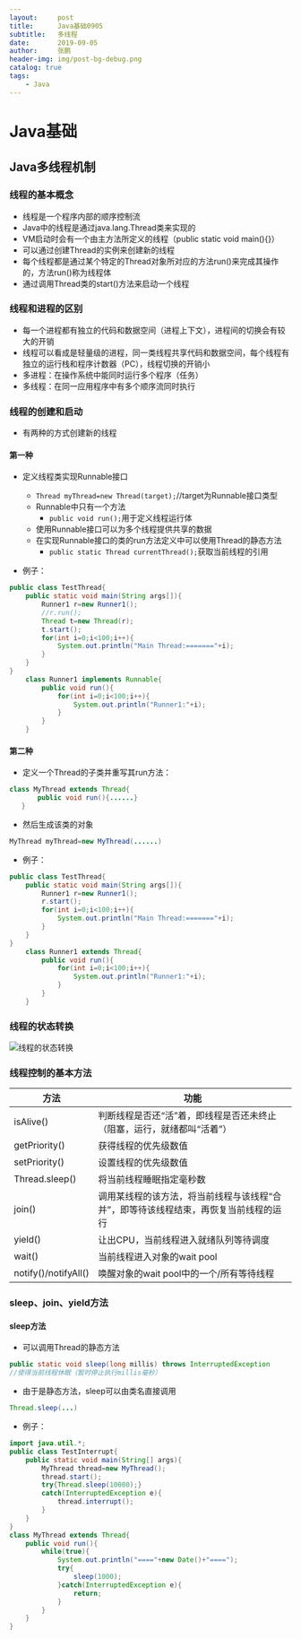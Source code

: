 ```yaml
---
layout:     post 
title:      Java基础0905
subtitle:   多线程
date:       2019-09-05
author:     张鹏
header-img: img/post-bg-debug.png
catalog: true   
tags:                         
    - Java
---
```


# Java基础

## Java多线程机制

### 线程的基本概念

- 线程是一个程序内部的顺序控制流
- Java中的线程是通过java.lang.Thread类来实现的
- VM启动时会有一个由主方法所定义的线程（public static void main(){}）
- 可以通过创建Thread的实例来创建新的线程
- 每个线程都是通过某个特定的Thread对象所对应的方法run()来完成其操作的，方法run()称为线程体
- 通过调用Thread类的start()方法来启动一个线程

### 线程和进程的区别

- 每一个进程都有独立的代码和数据空间（进程上下文），进程间的切换会有较大的开销
- 线程可以看成是轻量级的进程，同一类线程共享代码和数据空间，每个线程有独立的运行栈和程序计数器（PC），线程切换的开销小
- 多进程：在操作系统中能同时运行多个程序（任务）
- 多线程：在同一应用程序中有多个顺序流同时执行

### 线程的创建和启动

- 有两种的方式创建新的线程

#### 第一种

- 定义线程类实现Runnable接口
   - `Thread myThread=new Thread(target);`//target为Runnable接口类型
   - Runnable中只有一个方法
      - `public void run();`用于定义线程运行体
   - 使用Runnable接口可以为多个线程提供共享的数据
   - 在实现Runnable接口的类的run方法定义中可以使用Thread的静态方法
      - `public static Thread currentThread();`获取当前线程的引用

- 例子：

```java
public class TestThread{
    public static void main(String args[]){
        Runner1 r=new Runner1();
        //r.run();
        Thread t=new Thread(r);
        t.start();
        for(int i=0;i<100;i++){
            System.out.println("Main Thread:======="+i);
        }
    }
}
    class Runner1 implements Runnable{
        public void run(){
            for(int i=0;i<100;i++){
                System.out.println("Runner1:"+i);
            }
        }
    }
```

#### 第二种

- 定义一个Thread的子类并重写其run方法：

```java
class MyThread extends Thread{
       public void run(){......}
   }
```
- 然后生成该类的对象

```java
MyThread myThread=new MyThread(......)
```
- 例子：

```java
public class TestThread{
    public static void main(String args[]){
        Runner1 r=new Runner1();
        r.start();
        for(int i=0;i<100;i++){
            System.out.println("Main Thread:======="+i);
        }
    }
}
    class Runner1 extends Thread{
        public void run(){
            for(int i=0;i<100;i++){
                System.out.println("Runner1:"+i);
            }
        }
    }
```
### 线程的状态转换

![线程的状态转换](https://github.com/Jokerboozp/Jokerboozp.github.io/raw/master/img/%E6%89%B9%E6%B3%A8%202019-09-05%20093911.png)

### 线程控制的基本方法
| 方法                 | 功能                                                         |
| -------------------- | ------------------------------------------------------------ |
| isAlive()            | 判断线程是否还“活”着，即线程是否还未终止（阻塞，运行，就绪都叫“活着”） |
| getPriority()        | 获得线程的优先级数值                                         |
| setPriority()        | 设置线程的优先级数值                                         |
| Thread.sleep()       | 将当前线程睡眠指定毫秒数                                     |
| join()               | 调用某线程的该方法，将当前线程与该线程“合并”，即等待该线程结束，再恢复当前线程的运行 |
| yield()              | 让出CPU，当前线程进入就绪队列等待调度                        |
| wait()               | 当前线程进入对象的wait pool                                  |
| notify()/notifyAll() | 唤醒对象的wait pool中的一个/所有等待线程                     |

### sleep、join、yield方法

#### sleep方法

- 可以调用Thread的静态方法

```java
public static void sleep(long millis) throws InterruptedException
//使得当前线程休眠（暂时停止执行millis毫秒）
```
- 由于是静态方法，sleep可以由类名直接调用

```java
Thread.sleep(...)
```
- 例子：

```java
import java.util.*;
public class TestInterrupt{
    public static void main(String[] args){
        MyThread thread=new MyThread();
        thread.start();
        try{Thread.sleep(10000);}
		catch(InterruptedException e){
            thread.interrupt();
        }
    }
}
class MyThread extends Thread{
    public void run(){
        while(true){
            System.out.println("===="+new Date()+"====");
            try{
                sleep(1000);
            }catch(InterruptedException e){
                return;
            }
        }
    }
}
```
